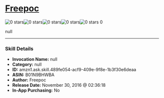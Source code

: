# [Freepoc](http://alexa.amazon.com/#skills/amzn1.ask.skill.489fe054-acf9-409e-9f8e-1b3f30e6deaa)
![0 stars](../../images/ic_star_border_black_18dp_1x.png)![0 stars](../../images/ic_star_border_black_18dp_1x.png)![0 stars](../../images/ic_star_border_black_18dp_1x.png)![0 stars](../../images/ic_star_border_black_18dp_1x.png)![0 stars](../../images/ic_star_border_black_18dp_1x.png) 0

null

***

### Skill Details

* **Invocation Name:** null
* **Category:** null
* **ID:** amzn1.ask.skill.489fe054-acf9-409e-9f8e-1b3f30e6deaa
* **ASIN:** B01N9BHWBA
* **Author:** Freepoc
* **Release Date:** November 30, 2016 @ 02:36:18
* **In-App Purchasing:** No
